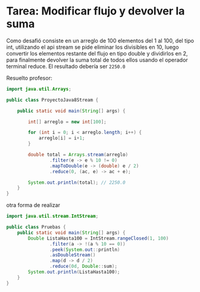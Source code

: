 # Tarea: Modificar flujo y devolver la suma

Como desafió consiste en un arreglo de 100 elementos del 1 al 100, del tipo int, utilizando el api stream se pide eliminar los divisibles en 10, luego convertir los elementos restante del flujo en tipo double y dividirlos en 2, para finalmente devolver la suma total de todos ellos usando el operador terminal reduce. El resultado debería ser `2250.0`

Resuelto profesor:

```java
import java.util.Arrays;

public class ProyectoJava8Stream {

    public static void main(String[] args) {

        int[] arreglo = new int[100];

        for (int i = 0; i < arreglo.length; i++) {
            arreglo[i] = i+1;
        }

        double total = Arrays.stream(arreglo)
                .filter(e -> e % 10 != 0)
                .mapToDouble(e -> (double) e / 2)
                .reduce(0, (ac, e) -> ac + e);

        System.out.println(total); // 2250.0
    }
}
```
otra forma de realizar

```java
import java.util.stream.IntStream;

public class Pruebas {
    public static void main(String[] args) {
        Double ListaHasta100 = IntStream.rangeClosed(1, 100)
                .filter(a -> !(a % 10 == 0))
                .peek(System.out::println)
                .asDoubleStream()
                .map(d -> d / 2)
                .reduce(0d, Double::sum);
        System.out.println(ListaHasta100);
    }
}
```